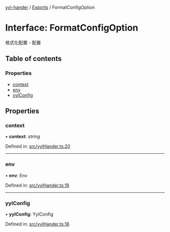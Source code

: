 [yyl-hander](../README.md) / [Exports](../modules.md) / FormatConfigOption

# Interface: FormatConfigOption

格式化配置 - 配置

## Table of contents

### Properties

- [context](formatconfigoption.md#context)
- [env](formatconfigoption.md#env)
- [yylConfig](formatconfigoption.md#yylconfig)

## Properties

### context

• **context**: *string*

Defined in: [src/yylHander.ts:20](https://github.com/yyl-team/yyl-hander/blob/a8c02b2/src/yylHander.ts#L20)

___

### env

• **env**: Env

Defined in: [src/yylHander.ts:19](https://github.com/yyl-team/yyl-hander/blob/a8c02b2/src/yylHander.ts#L19)

___

### yylConfig

• **yylConfig**: YylConfig

Defined in: [src/yylHander.ts:18](https://github.com/yyl-team/yyl-hander/blob/a8c02b2/src/yylHander.ts#L18)
